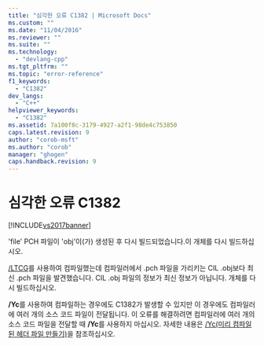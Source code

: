 ```yaml
---
title: "심각한 오류 C1382 | Microsoft Docs"
ms.custom: ""
ms.date: "11/04/2016"
ms.reviewer: ""
ms.suite: ""
ms.technology: 
  - "devlang-cpp"
ms.tgt_pltfrm: ""
ms.topic: "error-reference"
f1_keywords: 
  - "C1382"
dev_langs: 
  - "C++"
helpviewer_keywords: 
  - "C1382"
ms.assetid: 7a100f8c-3179-4927-a2f1-98de4c753850
caps.latest.revision: 9
author: "corob-msft"
ms.author: "corob"
manager: "ghogen"
caps.handback.revision: 9
---
```

# 심각한 오류 C1382
[!INCLUDE[vs2017banner](../../assembler/inline/includes/vs2017banner.md)]

'file' PCH 파일이 'obj'이\(가\) 생성된 후 다시 빌드되었습니다.이 개체를 다시 빌드하십시오.  
  
 [\/LTCG](../../build/reference/ltcg-link-time-code-generation.md)를 사용하여 컴파일했는데 컴파일러에서 .pch 파일을 가리키는 CIL .obj보다 최신 .pch 파일을 발견했습니다.  CIL .obj 파일의 정보가 최신 정보가 아닙니다.  개체를 다시 빌드하십시오.  
  
 **\/Yc**를 사용하여 컴파일하는 경우에도 C1382가 발생할 수 있지만 이 경우에도 컴파일러에 여러 개의 소스 코드 파일이 전달됩니다.  이 오류를 해결하려면 컴파일러에 여러 개의 소스 코드 파일을 전달할 때 **\/Yc**를 사용하지 마십시오.  자세한 내용은 [\/Yc\(미리 컴파일된 헤더 파일 만들기\)](../../build/reference/yc-create-precompiled-header-file.md)을 참조하십시오.